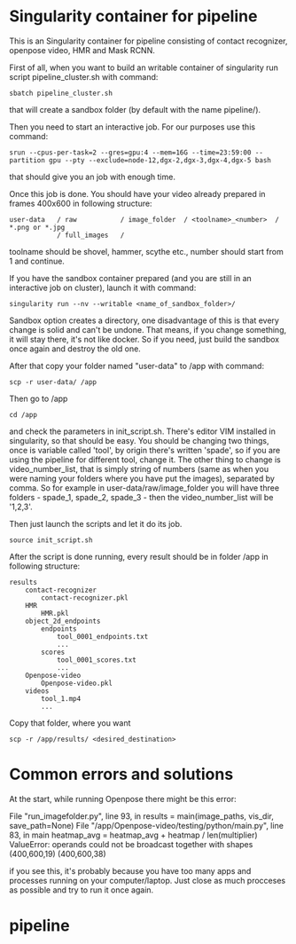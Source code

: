 # Singularity container for pipeline

This is an Singularity container for pipeline consisting of contact recognizer, openpose video,  HMR and Mask RCNN.

First of all, when you want to build an writable container of singularity run script pipeline_cluster.sh with command:

    sbatch pipeline_cluster.sh

that will create a sandbox folder (by default with the name pipeline/).

Then you need to start an interactive job. For our purposes use this command:

    srun --cpus-per-task=2 --gres=gpu:4 --mem=16G --time=23:59:00 --partition gpu --pty --exclude=node-12,dgx-2,dgx-3,dgx-4,dgx-5 bash

that should give you an job with enough time. 

Once this job is done. You should have your video already prepared in frames 400x600 in following structure:

    user-data   / raw           / image_folder  / <toolname>_<number>  / *.png or *.jpg
                / full_images   /

toolname should be shovel, hammer, scythe etc., number should start from 1 and continue.

If you have the sandbox container prepared (and you are still in an interactive job on cluster), launch it with command:

    singularity run --nv --writable <name_of_sandbox_folder>/

Sandbox option creates a directory, one disadvantage of this is that every change is solid and can't be undone. That means, if you change something, it will stay there, it's not like docker. So if you need, just build the sandbox once again and destroy the old one.

After that copy your folder named "user-data" to /app with command:

    scp -r user-data/ /app

Then go to /app

    cd /app

and check the parameters in init_script.sh. There's editor VIM installed in singularity, so that should be easy. You should be changing two things, once is variable called 'tool', by origin there's written 'spade', so if you are using the pipeline for different tool, change it. The other thing to change is video_number_list, that is simply string of numbers (same as when you were naming your folders where you have put the images), separated by comma. So for example in user-data/raw/image_folder you will have three folders - spade_1, spade_2, spade_3 - then the video_number_list will be '1,2,3'.

Then just launch the scripts and let it do its job.

    source init_script.sh

After the script is done running, every result should be in folder /app in following structure:

    results
        contact-recognizer
            contact-recognizer.pkl
        HMR
            HMR.pkl
        object_2d_endpoints
            endpoints
                tool_0001_endpoints.txt
                ...
            scores
                tool_0001_scores.txt
                ...
        Openpose-video
            Openpose-video.pkl
        videos
            tool_1.mp4
            ...

Copy that folder, where you want

    scp -r /app/results/ <desired_destination>


# Common errors and solutions
At the start, while running Openpose there might be this error:

  File "run_imagefolder.py", line 93, in <module>
    results = main(image_paths, vis_dir, save_path=None)
  File "/app/Openpose-video/testing/python/main.py", line 83, in main
    heatmap_avg = heatmap_avg + heatmap / len(multiplier)
    ValueError: operands could not be broadcast together with shapes (400,600,19) (400,600,38) 


if you see this, it's probably because you have too many apps and processes running on your computer/laptop. Just close as much procceses as possible and try to run it once again.

 
# pipeline
